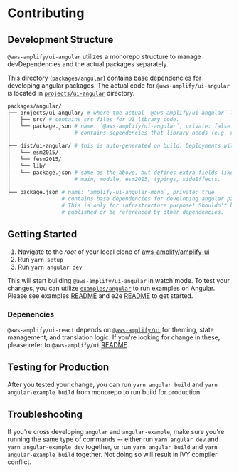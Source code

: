 # Contributing

## Development Structure

`@aws-amplify/ui-angular` utilizes a monorepo structure to manage devDependencies and the actual packages separately.

This directory (`packages/angular`) contains base dependencies for developing angular packages. The actual code for `@aws-amplify/ui-angular` is located in [`projects/ui-angular`](./projects/ui-angular/) directory.

```bash
packages/angular/
├── projects/ui-angular/ # where the actual `@aws-amplify/ui-angular` library lives
│   ├── src/ # contains src files for UI library code.
│   └── package.json # name: `@aws-amplify/ui-angular`, private: false
│                    # contains dependencies that library needs (e.g. xstate)
│
├── dist/ui-angular/ # this is auto-generated on build. Deployments will only happen from this folder.
│   └── esm2015/
│   └── fesm2015/
│   └── lib/
│   └── package.json # same as the above, but defines extra fields like
│                    # main, module, esm2015, typings, sideEffects.
│
└── package.json # name: 'amplify-ui-angular-mono`, private: true
                 # contains base dependencies for developing angular packages.
                 # This is only for infrastructure purpose! Shouldn't be
                 # published or be referenced by other dependencies.
```

## Getting Started

1. Navigate to the _root_ of your local clone of [aws-amplify/amplify-ui](https://github.com/aws-amplify/amplify-ui)
1. Run `yarn setup`
1. Run `yarn angular dev`

This will start building `@aws-amplify/ui-angular` in watch mode. To test your changes, you can utilize [`examples/angular`](../../examples/angular) to run examples on Angular. Please see examples [README](../../examples/README.md) and e2e [README](../e2e/README.md#contributing) to get started.

### Depenencies

`@aws-amplify/ui-react` depends on [`@aws-amplify/ui`](../ui) for theming, state management, and translation logic. If you're looking for change in these, please refer to `@aws-amplify/ui` [README](../ui/README.md).

## Testing for Production

After you tested your change, you can run `yarn angular build` and `yarn angular-example build` from monorepo to run build for production.

## Troubleshooting

If you're cross developing `angular` and `angular-example`, make sure you're running the same type of commands -- either run `yarn angular dev` and `yarn angular-example dev` together, or run `yarn angular build` and `yarn angular-example build` together. Not doing so will result in IVY compiler conflict.
